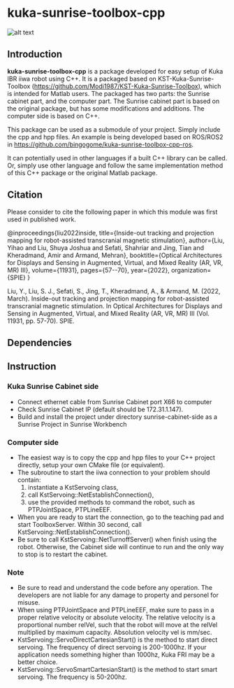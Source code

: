 # kuka-sunrise-toolbox-cpp
![alt text](https://github.com/bingogome/documents/blob/main/kuka-sunrise-toolbox-cpp/system.drawio.png)
## Introduction

**kuka-sunrise-toolbox-cpp** is a package developed for easy setup of Kuka IBR iiwa robot using C++. It is a packaged based on KST-Kuka-Sunrise-Toolbox (https://github.com/Modi1987/KST-Kuka-Sunrise-Toolbox), which is intended for Matlab users. The packaged has two parts: the Sunrise cabinet part, and the computer part. The Sunrise cabinet part is based on the original package, but has some modifications and additions. The computer side is based on C++. 

This package can be used as a submodule of your project. Simply include the cpp and hpp files. An example is being developed based on ROS/ROS2 in https://github.com/bingogome/kuka-sunrise-toolbox-cpp-ros. 

It can potentially used in other languages if a built C++ library can be called. Or, simply use other language and follow the same implementation method of this C++ package or the original Matlab package.

## Citation

Please consider to cite the following paper in which this module was first used in published work.

@inproceedings{liu2022inside,
  title={Inside-out tracking and projection mapping for robot-assisted transcranial magnetic stimulation},
  author={Liu, Yihao and Liu, Shuya Joshua and Sefati, Shahriar and Jing, Tian and Kheradmand, Amir and Armand, Mehran},
  booktitle={Optical Architectures for Displays and Sensing in Augmented, Virtual, and Mixed Reality (AR, VR, MR) III},
  volume={11931},
  pages={57--70},
  year={2022},
  organization={SPIE}
}

Liu, Y., Liu, S. J., Sefati, S., Jing, T., Kheradmand, A., & Armand, M. (2022, March). Inside-out tracking and projection mapping for robot-assisted transcranial magnetic stimulation. In Optical Architectures for Displays and Sensing in Augmented, Virtual, and Mixed Reality (AR, VR, MR) III (Vol. 11931, pp. 57-70). SPIE.

## Dependencies

## Instruction

### Kuka Sunrise Cabinet side
- Connect ethernet cable from Sunrise Cabinet port X66 to computer
- Check Sunrise Cabinet IP (default should be 172.31.1.147). 
- Build and install the project under directory sunrise-cabinet-side as a Sunrise Project in Sunrise Workbench

### Computer side
- The easiest way is to copy the cpp and hpp files to your C++ project directly, setup your own CMake file (or equivalent).
- The subroutine to start the iiwa connection to your problem should contain: 
	1. instantiate a KstServoing class, 
	2. call KstServoing::NetEstablishConnection(), 
	3. use the provided methods to command the robot, such as PTPJointSpace, PTPLineEEF. 
- When you are ready to start the connection, go to the teaching pad and start ToolboxServer. Within 30 second, call KstServoing::NetEstablishConnection().
- Be sure to call KstServoing::NetTurnoffServer() when finish using the robot. Otherwise, the Cabinet side will continue to run and the only way to stop is to restart the cabinet.

### Note
- Be sure to read and understand the code before any operation. The developers are not liable for any damage to property and personel for misuse.
- When using PTPJointSpace and PTPLineEEF, make sure to pass in a proper relative velocity or absolute velocity. The relative velocity is a proportional number relVel, such that the robot will move at the relVel multiplied by maximum capacity. Absolution velocity vel is mm/sec.
- KstServoing::ServoDirectCartesianStart() is the method to start direct servoing. The frequency of direct servoing is 200-1000hz. If your application needs something higher than 1000hz, Kuka FRI may be a better choice.
- KstServoing::ServoSmartCartesianStart() is the method to start smart servoing. The frequency is 50-200hz.
